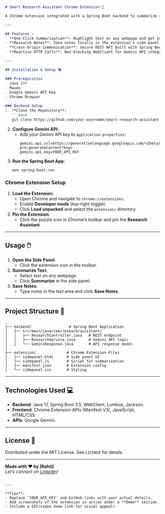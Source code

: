 ```markdown
# Smart Research Assistant Chrome Extension 🚀

A Chrome extension integrated with a Spring Boot backend to summarize selected webpage text using Google's Gemini API. Designed to streamline research workflows with AI-powered summaries and local note-saving.

---

## Features ✨
- **One-Click Summarization**: Highlight text on any webpage and get instant AI-generated summaries.
- **Research Notes**: Save notes locally in the extension’s side panel.
- **Cross-Origin Communication**: Secure REST API built with Spring Boot for backend processing.
- **Reactive HTTP Calls**: Non-blocking WebClient for Gemini API integration.

---

## Installation & Setup 🛠️

### Prerequisites
- Java 17+
- Maven
- Google Gemini API Key
- Chrome Browser

### Backend Setup
1. **Clone the Repository**:
   ```bash
   git clone https://github.com/your-username/smart-research-assistant.git
   ```
2. **Configure Gemini API**:
   - Add your Gemini API key to `application.properties`:
     ```properties
     gemini.api.url=https://generativelanguage.googleapis.com/v1beta/models/gemini-pro:generateContent?key=
     gemini.api.key=YOUR_API_KEY
     ```
3. **Run the Spring Boot App**:
   ```bash
   mvn spring-boot:run
   ```

### Chrome Extension Setup
1. **Load the Extension**:
   - Open Chrome and navigate to `chrome://extensions`.
   - Enable **Developer mode** (top-right toggle).
   - Click **Load unpacked** and select the `extension/` directory.
2. **Pin the Extension**:
   - Click the puzzle icon in Chrome’s toolbar and pin the **Research Assistant**.

---

## Usage 🖱️
1. **Open the Side Panel**:
   - Click the extension icon in the toolbar.
2. **Summarize Text**:
   - Select text on any webpage.
   - Click **Summarize** in the side panel.
3. **Save Notes**:
   - Type notes in the text area and click **Save Notes**.

---

## Project Structure 📂
```
.
├── backend/                 # Spring Boot Application
│   ├── src/main/java/com/reseach/assistant/
│   │   ├── ResearchController.java   # REST endpoint
│   │   ├── ResearchService.java      # Gemini API logic
│   │   └── GeminiResponse.java       # API response model
│
├── extension/              # Chrome Extension Files
│   ├── sidepanel.html      # Side panel UI
│   ├── sidepanel.js        # Script for summarization
│   ├── manifest.json       # Extension config
│   └── sidepanel.css       # Styling
```

---


## Technologies Used 💻
- **Backend**: Java 17, Spring Boot 3.5, WebClient, Lombok, Jackson.
- **Frontend**: Chrome Extension APIs (Manifest V3), JavaScript, HTML/CSS.
- **APIs**: Google Gemini.

---

## License 📜
Distributed under the MIT License. See `LICENSE` for details.

---

**Made with ❤️ by [Rohit]**  
_Let’s connect on [LinkedIn](https://www.linkedin.com/in/rohit-tambe-1585b0257/)!_
```

---

**Tips**:  
- Replace `YOUR_API_KEY` and GitHub links with your actual details.  
- Add screenshots of the extension in action under a **Demo** section.  
- Include a GIF/video demo link for visual appeal!
